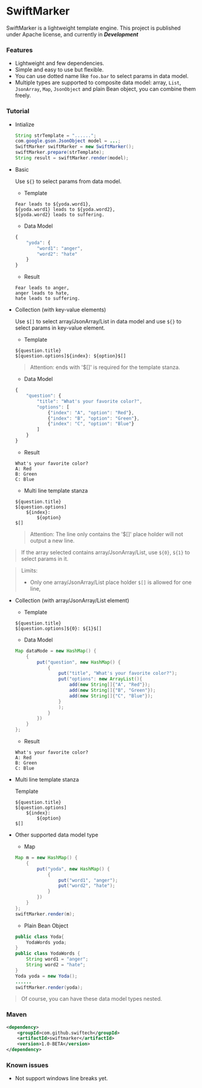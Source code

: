 # SwiftMarker

SwiftMarker is a lightweight template engine.
This project is published under Apache license, and currently in ***Development***


### Features
* Lightweight and few dependencies.
* Simple and easy to use but flexible.
* You can use dotted name like ```foo.bar``` to select params in data model.
* Multiple types are supported to composite data model: array, ```List```, ```JsonArray```, ```Map```, ```JsonObject``` and plain Bean object, you can combine them freely.

### Tutorial


* Intialize
	```java
	String strTemplate = "......";
	com.google.gson.JsonObject model = ...;
	SwiftMarker swiftMarker = new SwiftMarker();
	swiftMarker.prepare(strTemplate);
	String result = swiftMarker.render(model);
	```

* Basic

	Use ```${}``` to select params from data model.

	* Template
	```
	Fear leads to ${yoda.word1},
	${yoda.word1} leads to ${yoda.word2},
	${yoda.word2} leads to suffering.
	```

	* Data Model
	```javascript
	{
		"yoda": {
			"word1": "anger",
			"word2": "hate"
		}
	}
	```

	* Result
	```
	Fear leads to anger,
	anger leads to hate,
	hate leads to suffering.
	```

* Collection (with key-value elements)

	Use ```$[]``` to select array/JsonArray/List in data model and use ```${}``` to select params in key-value element.
	* Template
	```
	${question.title}
	$[question.options]${index}: ${option}$[]
	```
	> Attention: ends with '$[]' is required for the template stanza.

	* Data Model
	```javascript
	{
		"question": {
			"title": "What's your favorite color?",
			"options": [
				{"index": "A", "option": "Red"},
				{"index": "B", "option": "Green"},
				{"index": "C", "option": "Blue"}
			]			
		}
	}
	```

	* Result
	```
	What's your favorite color?
	A: Red
	B: Green
	C: Blue
	```
	
	* Multi line template stanza
	```
	${question.title}
	$[question.options]
		${index}:
		    ${option}
	$[]
	```
	> Attention: The line only contains the '$[]' place holder will not output a new line. 

> If the array selected contains array/JsonArray/List, use ```${0}```, ```${1}``` to select params in it.

> Limits:
> * Only one array/JsonArray/List place holder ```$[]``` is allowed for one line,


* Collection (with array/JsonArray/List element)

	* Template
	```
	${question.title}
	$[question.options]${0}: ${1}$[]
	```

	* Data Model
	```java
	Map dataMode = new HashMap() {
		{
			put("question", new HashMap() {
				{
					put("title", "What's your favorite color?");
					put("options": new ArrayList(){
						add(new String[]{"A", "Red"});
						add(new String[]{"B", "Green"});
						add(new String[]{"C", "Blue"});
					}
					);
				}
			})
		}
	};
	```

	* Result
	```
	What's your favorite color?
	A: Red
	B: Green
	C: Blue
	```


* Multi line template stanza

	Template
	```
	${question.title}
	$[question.options]
		${index}:
		    ${option}
	$[]
	```


* Other supported data model type

	* Map
	```java
	Map m = new HashMap() {
		{
			put("yoda", new HashMap() {
				{
					put("word1", "anger");
					put("word2", "hate");
				}
			})
		}
	};
	swiftMarker.render(m);
	```

	* Plain Bean Object
	```java
	public class Yoda{
		YodaWords yoda;
	}
	public class YodaWords {
		String word1 = "anger";
		String word2 = "hate";
	}
	Yoda yoda = new Yoda();
	......
	swiftMarker.render(yoda);
	```
> Of course, you can have these data model types nested.


### Maven
```xml
<dependency>
	<groupId>com.github.swiftech</groupId>
	<artifactId>swiftmarker</artifactId>
	<version>1.0-BETA</version>
</dependency>
```


### Known issues
* Not support windows line breaks yet.
